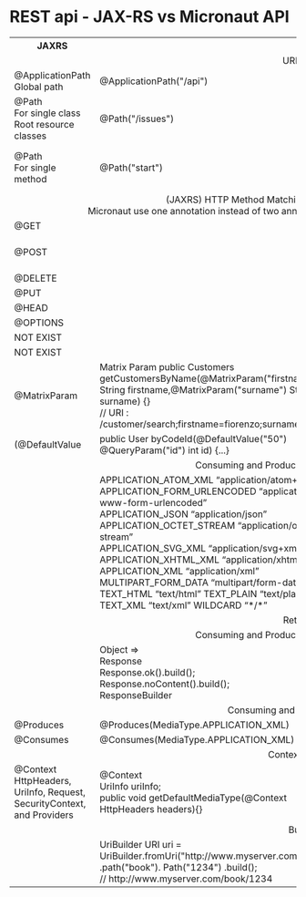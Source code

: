 # REST api - JAX-RS vs Micronaut API

<table width="100%">
  <tr>
    <th>JAXRS</th>
    <th></th>
    <th></th>
    <th>MICRONAUT</th>
  </tr>
  <tr><td colspan="4"><div align="center">URI DEFINITION</div></td></tr>
  <tr>
    <td>
      @ApplicationPath <br/>
      Global path
    </td>
    <td>
      @ApplicationPath("/api")
    </td>
    <td>
      NOT EXIST
    </td>
    <td>
      NOT EXIST
    </td>
  </tr>
  
  <tr>
    <td>
      @Path<br/>
      For single class<br/>
      Root resource classes<br/>
    </td>
    <td>
      @Path("/issues")
    </td>
    <td>
     @Controller("/issues")<br/>
      [URI Path Variables]
    </td>
    <td>
      @Controller
    </td>
  </tr>
  <tr>
    <td>
      @Path<br/>
      For single method
    </td>
    <td>
      @Path("start")
    </td>
    <td>
    </td>
    <td>
     NOT EXIST  <br/>
      use  Routing Annotations es. @Get(“/path”)
    </td>
  </tr>
  <tr>
    <td colspan="4">
        <div align="center">
          (JAXRS) HTTP Method Matching – (MICRONAUT) Routing Annotations <br/>
 Micronaut use one annotation instead of two annotations: @Path + @(GET|POST|DELETE|HEAD|OPTIONS)
      </div>
    </td>
  </tr>
  <tr>
    <td>
     @GET
    </td>
    <td>
    </td>
    <td>
    @Get("/path")
    </td>
    <td>
     @Get  
    </td>
  </tr>
  <tr>
    <td>
    @POST
    </td>
    <td>
    </td>
    <td>
    @Post(“/path”) <br/>
    @Post(value = "/p", consumes=MediaType.TEXT_PLAIN)
    </td>
    <td>
     @Post 
    </td>
  </tr>
    <tr>
    <td>
   @DELETE
    </td>
    <td>
    </td>
    <td>
   @Delete(“/path”)
    </td>
    <td>
    @Delete
    </td>
  </tr>
  <tr>
    <td>
   @PUT
    </td>
    <td>
    </td>
    <td>
 @Put(“/path”)
    </td>
    <td>
   @Put
    </td>
  </tr>
   <tr>
    <td>
   @HEAD
    </td>
    <td>
    </td>
    <td>
    </td>
    <td>
@Head 
    </td>
  </tr>
   <tr>
    <td>
   @OPTIONS
    </td>
    <td>
    </td>
    <td>
    </td>
    <td>
@Options
    </td>
  </tr>
   <tr>
    <td>
   NOT EXIST
    </td>
    <td>
    </td>
    <td>
    </td>
    <td>
@Trace 
    </td>
  </tr>
  <tr>
    <td>
   NOT EXIST
    </td>
    <td>
    </td>
    <td>
    </td>
    <td>
@Patch 
    </td>
  </tr>
    <tr>
    <td>
   @MatrixParam
    </td>
    <td>
      Matrix Param
public Customers getCustomersByName(@MatrixParam("firstname") String firstname,@MatrixParam("surname") String surname) {}<br/>
      // URI : /customer/search;firstname=fiorenzo;surname=pizza
    </td>
    <td>
    </td>
    <td>
?? 
    </td>
  </tr>
   <tr>
    <td>
   (@DefaultValue
    </td>
    <td>
     public User byCodeId(@DefaultValue("50") @QueryParam("id") int id) {...}
    </td>
    <td>
    </td>
    <td>
?? 
    </td>
  </tr>
   <tr>
    <td colspan="4">
        <div align="center">
         Consuming and Producing Content Types (MEDIA TYPE)
      </div>
    </td>
  </tr>
   <tr>
    <td>
    </td>
    <td>
      APPLICATION_ATOM_XML “application/atom+xml” <br/>
      APPLICATION_FORM_URLENCODED “application/x-www-form-urlencoded” <br/>
      APPLICATION_JSON “application/json” <br/>
      APPLICATION_OCTET_STREAM “application/octet-stream” <br/>
      APPLICATION_SVG_XML “application/svg+xml” <br/>
      APPLICATION_XHTML_XML “application/xhtml+xml” <br/>
      APPLICATION_XML “application/xml” <br/>
      MULTIPART_FORM_DATA “multipart/form-data” <br/>
      TEXT_HTML “text/html” TEXT_PLAIN “text/plain” <br/>
      TEXT_XML “text/xml” WILDCARD “*/*”
    </td>
    <td>
      MediaType class => MULTIPART_FORM_DATA
    </td>
    <td>
    </td>
  </tr>
   <tr>
    <td colspan="4">
        <div align="center">
          Returned Types
      </div>
    </td>
  </tr>
   <tr>
    <td colspan="4">
        <div align="center">
         Consuming and Producing Content Types (MEDIA TYPE)
      </div>
    </td>
  </tr>
   <tr>
    <td>
    </td>
    <td>
    Object  => <br/>
Response<br/>
Response.ok().build();<br/>
Response.noContent().build();<br/>
ResponseBuilder<br/>
    </td>
    <td>
???    </td>
    <td>
    </td>
  </tr>
  <tr>
    <td colspan="4">
        <div align="center">
          Consuming and Producing Content Types
      </div>
    </td>
  </tr>
   <tr>
    <td>
      @Produces
    </td>
    <td>
   @Produces(MediaType.APPLICATION_XML)
    </td>
    <td>
  @Produces(MediaType.TEXT_HTML)    
  </td>
    <td>
      @Produces
    </td>
  </tr>
   <tr>
    <td>
     @Consumes
    </td>
    <td>
   @Consumes(MediaType.APPLICATION_XML)
    </td>
    <td>
  @Consumes(MediaType.APPLICATION_XML)
  </td>
    <td>
     @Consumes
    </td>
  </tr>
    <tr>
    <td colspan="4">
        <div align="center">
          Contextual Information
      </div>
    </td>
  </tr>
     <tr>
    <td>
      @Context 
      HttpHeaders, UriInfo, Request, SecurityContext, and Providers
    </td>
    <td>
   @Context  <br/>
UriInfo uriInfo; <br/>
public void getDefaultMediaType(@Context HttpHeaders headers){}
    </td>
    <td>
  </td>
    <td>
    </td>
  </tr>
   <tr>
    <td colspan="4">
        <div align="center">
          Building URIs
      </div>
    </td>
  </tr>
   <tr>
    <td>
    </td>
    <td>
 UriBuilder
URI uri = UriBuilder.fromUri("http://www.myserver.com")
.path("book").
Path("1234")
.build(); <br/>
      // http://www.myserver.com/book/1234
    </td>
    <td>
  </td>
   <td>
UriMatchTemplate  <br/>
UriTemplate. <br/>
    </td>
  </tr>
</table>

